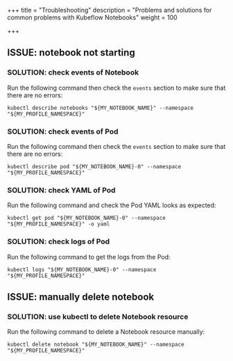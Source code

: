 +++
title = "Troubleshooting"
description = "Problems and solutions for common problems with Kubeflow Notebooks"
weight = 100
                    
+++

## ISSUE: notebook not starting

### SOLUTION: check events of Notebook

Run the following command then check the `events` section to make sure that there are no errors:

```shell
kubectl describe notebooks "${MY_NOTEBOOK_NAME}" --namespace "${MY_PROFILE_NAMESPACE}"
```

### SOLUTION: check events of Pod

Run the following command then check the `events` section to make sure that there are no errors:

```shell
kubectl describe pod "${MY_NOTEBOOK_NAME}-0" --namespace "${MY_PROFILE_NAMESPACE}"
```

### SOLUTION: check YAML of Pod

Run the following command and check the Pod YAML looks as expected:

```shell
kubectl get pod "${MY_NOTEBOOK_NAME}-0" --namespace "${MY_PROFILE_NAMESPACE}" -o yaml
```

### SOLUTION: check logs of Pod

Run the following command to get the logs from the Pod:

```shell
kubectl logs "${MY_NOTEBOOK_NAME}-0" --namespace "${MY_PROFILE_NAMESPACE}"
```

## ISSUE: manually delete notebook

### SOLUTION: use kubectl to delete Notebook resource

Run the following command to delete a Notebook resource manually:

```shell
kubectl delete notebook "${MY_NOTEBOOK_NAME}" --namespace "${MY_PROFILE_NAMESPACE}"
```